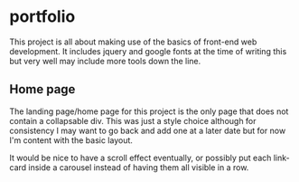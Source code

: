 # portfolio

This project is all about making use of the basics of front-end web development. It includes jquery and google fonts at the time of writing this but very well may include more tools down the line.

## Home page

The landing page/home page for this project is the only page that does not contain a collapsable div. This was just a style choice although for consistency I may want to go back and add one at a later date but for now I'm content with the basic layout.

It would be nice to have a scroll effect eventually, or possibly put each link-card inside a carousel instead of having them all visible in a row.
